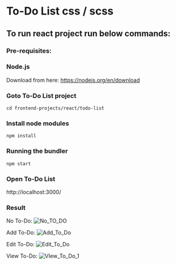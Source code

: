 # To-Do List css / scss

## To run react project run below commands:
### Pre-requisites:

### Node.js 
Download from here: https://nodejs.org/en/download

### Goto To-Do List project
``cd frontend-projects/react/todo-list``

### Install node modules
``npm install``

### Running the bundler
``npm start``

### Open To-Do List
http://localhost:3000/

### Result

No To-Do: ![No_TO_DO](https://github.com/user-attachments/assets/3fb0fe84-d620-4572-9561-95cfeab64ba6)

Add To-Do: ![Add_To_Do](https://github.com/user-attachments/assets/29be1a03-66f7-4005-baba-d22067ab061f)

Edit To-Do: ![Edit_To_Do](https://github.com/user-attachments/assets/8cad33c1-572d-4afe-b0e8-7084de2a9b63)

View To-Do: ![VIew_To_Do_1](https://github.com/user-attachments/assets/5d548115-ca98-408e-9ded-67b1cea89572)
